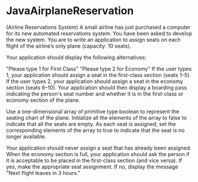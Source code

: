 # JavaAirplaneReservation

(Airline Reservations System) A small airline has just purchased a computer for its new automated reservations system. You have been asked to develop the new system. You are to write an application to assign seats on each flight of the airline’s only plane (capacity: 10 seats).

Your application should display the following alternatives:

"Please type 1 for First Class"
"Please type 2 for Economy"
If the user types 1, your application should assign a seat in the first-class section (seats 1–5). If the user types 2, your application should assign a seat in the economy section (seats 6–10). Your application should then display a boarding pass indicating the person's seat number and whether it is in the first-class or economy section of the plane.

Use a one-dimensional array of primitive type boolean to represent the seating chart of the plane. Initialize all the elements of the array to false to indicate that all the seats are empty. As each seat is assigned, set the corresponding elements of the array to true to indicate that the seat is no longer available.

Your application should never assign a seat that has already been assigned. When the economy section is full, your application should ask the person if it is acceptable to be placed in the first-class section (and vice versa). If yes, make the appropriate seat assignment. If no, display the message "Next flight leaves in 3 hours."
